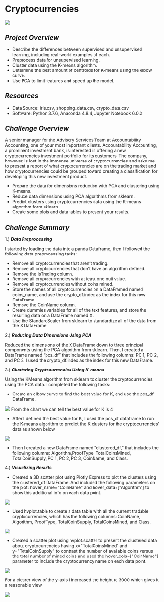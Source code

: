 # Cryptocurrencies

![](https://github.com/soijebor/Cryptocurrencies/blob/master/Charts/cryptocurrency-accepted.jpg)

## ***Project Overview***

  * Describe the differences between supervised and unsupervised learning, including real-world examples of each.
  * Preprocess data for unsupervised learning.
  * Cluster data using the K-means algorithm.
  * Determine the best amount of centroids for K-means using the elbow curve.
  * Use PCA to limit features and speed up the model.
  
## ***Resources***

  * Data Source: iris.csv, shopping_data.csv, crypto_data.csv
  * Software: Python 3.7.6, Anaconda 4.8.4, Jupyter Notebook 6.0.3
  
## ***Challenge Overview***

A senior manager for the Advisory Services Team at Accountability Accounting, one of your most important clients. Accountability Accounting, a prominent investment bank, is interested in offering a new cryptocurrencies investment portfolio for its customers. The company, however, is lost in the immense universe of cryptocurrencies and asks me to present a report of what cryptocurrencies are on the trading market and how cryptocurrencies could be grouped toward creating a classification for developing this new investment product.

  * Prepare the data for dimensions reduction with PCA and clustering using K-means.
  * Reduce data dimensions using PCA algorithms from sklearn.
  * Predict clusters using cryptocurrencies data using the K-means algorithm form sklearn.
  * Create some plots and data tables to present your results.
 
## ***Challenge Summary***

1.) ***Data Preprocessing***

 I started by loading the data into a panda Dataframe, then I followed the following data preprocessing tasks:

   * Remove all cryptocurrencies that aren’t trading.
   * Remove all cryptocurrencies that don’t have an algorithm defined.
   * Remove the IsTrading column.
   * Remove all cryptocurrencies with at least one null value.
   * Remove all cryptocurrencies without coins mined.
   * Store the names of all cryptocurrencies on a DataFramed named coins_name, and use the crypto_df.index as the index for this new DataFrame.
   * Remove the CoinName column.
   * Create dummies variables for all of the text features, and store the resulting data on a DataFrame named X.
   * Use the StandardScaler from sklearn to standardize all of the data from the X DataFrame. 

2.) ***Reducing Data Dimensions Using PCA***

Reduced the dimensions of the X DataFrame down to three principal components using the PCA algorithm from sklearn. Then, I created a DataFrame named “pcs_df” that includes the following columns: PC 1, PC 2, and PC 3. I used the crypto_df.index as the index for this new DataFrame.

3.) ***Clustering Cryptocurrencies Using K-means***
 
Using the KMeans algorithm from sklearn to cluster the cryptocurrencies using the PCA data. I completed the following tasks:
   
   * Create an elbow curve to find the best value for K, and use the pcs_df DataFrame.

   ![](https://github.com/soijebor/Cryptocurrencies/blob/master/Charts/elbow_curve.png)
   From the chart we can tell the best value for K is 4

   * After I defined the best value for K, I used the pcs_df dataframe to run the K-means algorithm to predict the K clusters for the cryptocurrencies’ data as shown below

   ![](https://github.com/soijebor/Cryptocurrencies/blob/master/Charts/KMeans_algorithm.png)

   * Then I created a new DataFrame named “clustered_df,” that includes the following columns: Algorithm,ProofType, TotalCoinsMined, TotalCoinSupply, PC 1, PC 2, PC 3, CoinName, and Class.

 4.) ***Visualizing Results***
 
   * Created a 3D scatter plot using Plotly Express to plot the clusters using the clustered_df DataFrame. And included the following parameters on the plot: hover_name="CoinName" and hover_data=["Algorithm"] to show this additional info on each data point.
   
   ![](https://github.com/soijebor/Cryptocurrencies/blob/master/Charts/newplot.png)
   
   * Used hvplot.table to create a data table with all the current tradable cryptocurrencies, which has the following columns: CoinName, Algorithm, ProofType, TotalCoinSupply, TotalCoinsMined, and Class.
    
   ![](https://github.com/soijebor/Cryptocurrencies/blob/master/Charts/hvplot_table.png)
    
   * Created a scatter plot using hvplot.scatter to present the clustered data about cryptocurrencies having x="TotalCoinsMined" and y="TotalCoinSupply" to contrast the number of available coins versus the total number of mined coins and used the hover_cols=["CoinName"] parameter to include the cryptocurrency name on each data point.
   
   ![](https://github.com/soijebor/Cryptocurrencies/blob/master/Charts/scatter_cluster.png)
   
   For a clearer view of the y-axis I increased the height to 3000 which gives it a reasonable view
   
   ![](https://github.com/soijebor/Cryptocurrencies/blob/master/Charts/Scatter_plot.png)
